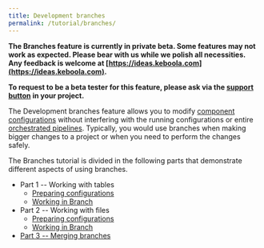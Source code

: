 ```yaml
---
title: Development branches
permalink: /tutorial/branches/
---
```


**The Branches feature is currently in private beta. Some features may not work as expected. Please bear
with us while we polish all necessities. Any feedback is welcome at [https://ideas.keboola.com](https://ideas.keboola.com).**

**To request to be a beta tester for this feature, please ask via the [support button](/management/support/) in your project.**

The Development branches feature allows you to modify [component configurations](/components/) 
without interfering with the running configurations or entire [orchestrated pipelines](/orchestrator/).
Typically, you would use branches when making bigger changes to a project or when you need to perform the changes safely.

The Branches tutorial is divided in the following parts that demonstrate different aspects of using branches.

* Part 1 -- Working with tables
    * [Preparing configurations](/tutorial/branches/prepare-tables/)
    * [Working in Branch](/tutorial/branches/tables-in-branch)
* Part 2 -- Working with files 
    * [Preparing configurations](/tutorial/branches/prepare-files/)
    * [Working in Branch](/tutorial/branches/files-in-branch)
* [Part 3 -- Merging branches](/tutorial/branches/project-diff/)
